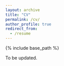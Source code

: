 ```yaml
---
layout: archive
title: "CV"
permalink: /cv/
author_profile: true
redirect_from:
  - /resume
---
```


{% include base_path %}

To be updated.